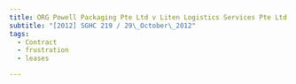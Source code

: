 ```yaml
---
title: ORG Powell Packaging Pte Ltd v Liten Logistics Services Pte Ltd 
subtitle: "[2012] SGHC 219 / 29\_October\_2012"
tags:
  - Contract
  - frustration
  - leases

---
```


